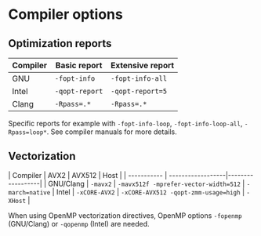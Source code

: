 # Compiler options

## Optimization reports

| Compiler    |  Basic report     | Extensive report |
| ----------- | ------------------|------------------|
| GNU         | `-fopt-info`      | `-fopt-info-all` |
| Intel       | `-qopt-report`    | `-qopt-report=5` |
| Clang       | `-Rpass=.*`       | `-Rpass=.*`      |

Specific reports for example with `-fopt-info-loop`,
`-fopt-info-loop-all`, `-Rpass=loop*`. See compiler manuals for more
details.

## Vectorization

| Compiler    |  AVX2     | AVX512 | Host |
| ----------- | ------------------|------------------|
| GNU/Clang         | `-mavx2`      | `-mavx512f -mprefer-vector-width=512` | `-march=native`
| Intel       | `-xCORE-AVX2`    | `-xCORE-AVX512 -qopt-zmm-usage=high` | `-XHost` |

When using OpenMP vectorization directives, OpenMP options `-fopenmp` (GNU/Clang) or `-qopenmp` 
(Intel) are needed.



